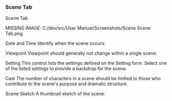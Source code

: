 ### Scene Tab ###
Scene Tab <br/>

MISSING IMAGE: C:/dev/src/User Manual/Screenshots/Scene Scene Tab.png <br/>

Date and Time		Identify when the scene occurs. <br/>

Viewpoint		Viewpoint should generally not change within a single scene. <br/>

Setting		This control lists the settings defined on the Setting form.  Select one of the listed settings to provide a backdrop for the scene. <br/>

Cast		The number of characters in a scene should be limited to those who contribute to the scene's purpose and dramatic structure. <br/>

Scene Sketch		A thumbnail sketch of the scene. <br/>


